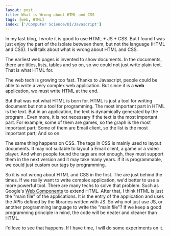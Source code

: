 ```yaml
---
layout: post
title: What is Wrong about HTML and CSS
tags: [web, HTML]
index: ['/Computer Science/UI/Javascript']
---
```


In my last blog, I wrote it is good to use HTML + JS + CSS. But I found I was just enjoy the part of the isolate between them, but not the language (HTML and CSS). I will talk about what is wrong about HTML and CSS.

The earliest web pages is invented to show documents. In the documents, there are titles, lists, tables and so on, so we could not just write plain text. That is what HTML for.

The web tech is growing too fast. Thanks to Javascript, people could be able to write a very complex web application. But since it is a **web** application, we must write HTML at the end.

But that was not what HTML is born for. HTML is just a tool for writing document but not a tool for programming. The most important part in HTML is the text. But in an application, the text is dynamically generated by the program . Even more, it is not necessary if the text is the most important part. For example, some of them are games, so the graph is the most important part; Some of them are Email client, so the list is the most important part; And so on.

The same thing happens on CSS. The tags in CSS is mainly used to layout documents. It may not suitable to layout a Email client, a game or a video player. And when people found the tags are not enough, they must support them in the next version and it may take many years. If it is programmable, we could just custom our tags by programming.

So it is not wrong about HTML and CSS in the first. The are just behind the times. If we really want to write complex application, we'd better to use a more powerful tool. There are many techs to solve that problem. Such as Google's [Web Components](https://developers.google.com/events/io/sessions/318907648) to extend HTML. After that, I think HTML is just the "main file" of the applications. It is the entry of the application and uses the APIs defined by the libraries written with JS. So why not just use JS, or another programming language to write the "main file"? If we keep a good programming principle in mind, the code will be neater and cleaner than HTML.

I'd love to see that happens. If I have time, I will do some experiments on it.
